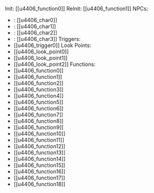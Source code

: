 Init: [[u4406_function0]]
ReInit: [[u4406_function1]]
NPCs:
-  : [[u4406_char0]]
-  : [[u4406_char1]]
-  : [[u4406_char2]]
-  : [[u4406_char3]]
Triggers:
- [[u4406_trigger0]]
Look Points:
- [[u4406_look_point0]]
- [[u4406_look_point1]]
- [[u4406_look_point2]]
Functions:
- [[u4406_function0]]
- [[u4406_function1]]
- [[u4406_function2]]
- [[u4406_function3]]
- [[u4406_function4]]
- [[u4406_function5]]
- [[u4406_function6]]
- [[u4406_function7]]
- [[u4406_function8]]
- [[u4406_function9]]
- [[u4406_function10]]
- [[u4406_function11]]
- [[u4406_function12]]
- [[u4406_function13]]
- [[u4406_function14]]
- [[u4406_function15]]
- [[u4406_function16]]
- [[u4406_function17]]
- [[u4406_function18]]
